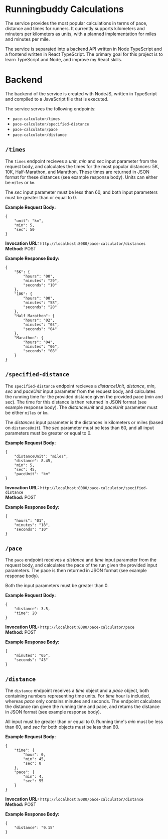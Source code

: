 # Runningbuddy Calculations

The service provides the most popular calculations in terms of pace, distance and times for runners. It currently supports kilometers and minuters per kilometers as units, with a planned implementation for miles and minutes per mile. 

The service is separated into a backend API written in Node TypeScript and a frontend written in React TypeScript. The primary goal for this project is to learn TypeScript and Node, and improve my React skills. 

# Backend
The backend of the service is created with NodeJS, written in TypeScript and compiled to a JavaScript file that is executed. 

The service serves the following endpoints:

* `pace-calculator/times`
* `pace-calculator/specified-distance`
* `pace-calculator/pace`
* `pace-calculator/distance`

## `/times`

The `times` endpoint recieves a *unit*, *min* and *sec* input parameter from the request body, and calculates the times for the most popular distances: 5K, 10K, Half-Marathon, and Marathon. These times are returned in JSON format for these distances (see example response body). Units can either be `miles` or `km`.

The *sec* input parameter must be less than 60, and both input parameters must be greater than or equal to 0.

**Example Request Body:**
```
{
    "unit": "km",
    "min": 5,
    "sec": 50
}
```

**Invocation URL:** `http://localhost:8080/pace-calculator/distances` <br>
**Method:** POST <br>

**Example Response Body:**
```
{
    "5K": {
        "hours": "00",
        "minutes": "29",
        "seconds": "10"
    },
    "10K": {
        "hours": "00",
        "minutes": "58",
        "seconds": "20"
    },
    "Half Marathon": {
        "hours": "02",
        "minutes": "03",
        "seconds": "04"
    },
    "Marathon": {
        "hours": "04",
        "minutes": "06",
        "seconds": "08"
    }
}
```

## `/specified-distance`
The `specified-distance` endpoint recieves a *distanceUnit*, *distance*, *min*, *sec* and *paceUnit* input parameter from the request body, and calculates the running time for the provided distance given the provided pace (min and sec). The time for this distance is then returned in JSON format (see example response body). The *distanceUnit* and *paceUnit* parameter must be either `miles` or `km`. 

The *distances* input parameter is the distances in kilometers or miles (based on `distanceUnit`). The *sec* parameter must be less than 60, and all input parameters must be greater or equal to 0.

**Example Request Body:**
```
{
    "distanceUnit": "miles",
    "distance": 8.45,
    "min": 5,
    "sec": 45,
    "paceUnit": "km"
}
```

**Invocation URL:** `http://localhost:8080/pace-calculator/specified-distance`<br>
**Method:** POST

**Example Response Body:**
```
{
    "hours": "01",
    "minutes": "18",
    "seconds": "10"
}
```

## `/pace`
The `pace` endpoint receives a *distance* and *time* input parameter from the request body, and calculates the pace of the run given the provided input parameters. The pace is then returned in JSON format (see example response body).

Both the input parameters must be greater than 0.

**Example Request Body:**
```
{
    "distance": 3.5,
    "time": 20
}
```

**Invocation URL:** `http://localhost:8080/pace-calculator/pace` <br>
**Method:** POST

**Example Response Body:**
```
{
    "minutes": "05",
    "seconds": "43"
}
```

## `/distance`
The `distance` endpoint receives a *time* object and a *pace* object, both containing numbers representing time units. For *time* hour is included, whereas *pace* only contains minutes and seconds. The endpoint calculates the distance ran given the running time and pace, and returns the distance in JSON format (see example response body).

All input must be greater than or equal to 0. Running time's *min* must be less than 60, and *sec* for both objects must be less than 60.

**Example Request Body:**
```
{
    "time": {
        "hour": 0,
        "min": 45,
        "sec": 0
    },
    "pace": {
        "min": 4,
        "sec": 55
    }
}
```

**Invocation URL:** `http://localhost:8080/pace-calculator/distance` <br>
**Method:** POST

**Example Response Body:**
```
{
    "distance": "9.15"
}
```